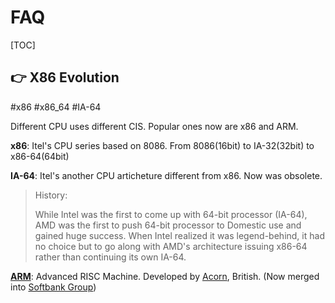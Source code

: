 # FAQ
[TOC]



## 👉 X86 Evolution
#x86 #x86_64 #IA-64

Different CPU uses different CIS. Popular ones now are x86 and ARM.

**x86**: Itel's CPU series based on 8086. From 8086(16bit) to IA-32(32bit) to x86-64(64bit)

**IA-64**: Itel's another CPU articheture different from x86. Now was obsolete. 

> History:
>
> While Intel was the first to come up with 64-bit processor (IA-64), AMD was the first to push 64-bit processor to Domestic use and gained huge success. When Intel realized it was legend-behind, it had no choice but to go along with AMD's architecture issuing x86-64 rather than continuing its own IA-64. 

**[ARM](https://zh.wikipedia.org/zh-hans/ARM架構)**: Advanced RISC Machine. Developed by [Acorn](https://en.wikipedia.org/wiki/Acorn_Computers), British. (Now merged into [Softbank Group](https://en.wikipedia.org/wiki/SoftBank_Group))



[x86\x86-64\IA-32\IA-64]: https://www.cnblogs.com/wangyichao/p/4270394.html

[被我们熟知的X86，IA(Intel Architecture),ARM架构是什么样的历史]: https://blog.csdn.net/weixin_41831919/article/details/106168030

[ARM 架构]: https://zh.wikipedia.org/zh-hans/ARM架構

[Timeline: A brief history of the x86 microprocessor]: https://www.computerworld.com/article/2535019/timeline--a-brief-history-of-the-x86-microprocessor.html

[x86: Evolution of an Architecture]: https://www.cs.umd.edu/users/meesh/cmsc411/website/projects/blunck/x86.html

[x86]: https://en.wikipedia.org/wiki/X86#History



